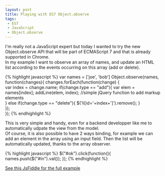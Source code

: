 ```yaml
---
layout: post
title: Playing with ES7 Object.observe
tags:
 - ES7
 - JavaScript
 - Object.observe
---
```


I'm really not a JavaScript expert but today I wanted to try the new Object.observe API that will be part of ECMAScript 7 and that is already supported in Chrome.  
In my example I want to observe an array of names, and update an HTML list according to the events occurring on this array (add or delete).

{% highlight javascript %}
var names = ['joe', 'bob']
Object.observe(names, function(changes){
    changes.forEach(function(change) {        
        var index = change.name;
        if(change.type == "add"){
           var elem = names[index];
           addLine(elem, index); //simple jQuery function to add markup elements           
        }
        else if(change.type == "delete"){
           $('li[id='+index+']').remove();
        }     
    });  
}); 
{% endhighlight %}

This is very simple and handy, even for a backend developper like me to automatically udpate the view from the model.  
Of course, it is also possible to have 2 ways binding, for example we can add an element in the array using an input field. Then the list will be automatically updated, thanks to the array observer.

{% highlight javascript %}
$("#ok").click(function(){
    names.push($("#in").val());
});
{% endhighlight %}

[See this JsFiddle for the full example](http://jsfiddle.net/u52qvrfL/13/)
